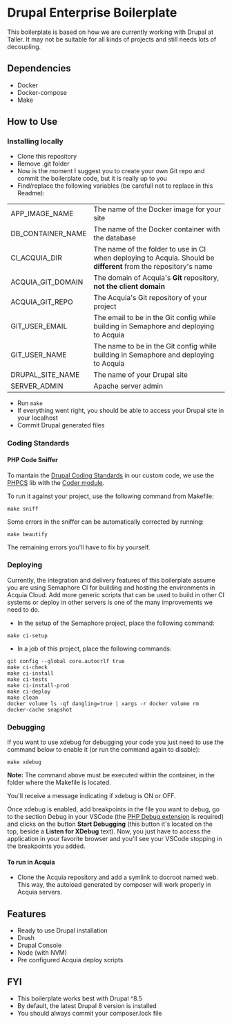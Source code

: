 # Drupal Enterprise Boilerplate
This boilerplate is based on how we are currently working with Drupal at Taller. It may not be suitable for all kinds of projects and still needs lots of decoupling.

## Dependencies
 - Docker
 - Docker-compose
 - Make

## How to Use

### Installing locally
 - Clone this repository
 - Remove .git folder
 - Now is the moment I suggest you to create your own Git repo and commit the boilerplate code, but it is really up to you
 - Find/replace the following variables (be carefull not to replace in this Readme):

|||
|---|---|
| APP_IMAGE_NAME | The name of the Docker image for your site |
| DB_CONTAINER_NAME | The name of the Docker container with the database |
| CI_ACQUIA_DIR | The name of the folder to use in CI when deploying to Acquia. Should be __different__ from the repository's name |
| ACQUIA_GIT_DOMAIN | The domain of Acquia's __Git__ repository, __not the client domain__ |
| ACQUIA_GIT_REPO | The Acquia's Git repository of your project |
| GIT_USER_EMAIL | The email to be in the Git config while building in Semaphore and deploying to Acquia |
| GIT_USER_NAME | The name to be in the Git config while building in Semaphore and deploying to Acquia |
| DRUPAL_SITE_NAME | The name of your Drupal site |
| SERVER_ADMIN | Apache server admin |

 - Run `make`
 - If everything went right, you should be able to access your Drupal site in your localhost
 - Commit Drupal generated files

### Coding Standards

#### PHP Code Sniffer
To mantain the [Drupal Coding Standards](https://www.drupal.org/docs/develop/standards) in our custom code, we use the [PHPCS](https://github.com/squizlabs/PHP_CodeSniffer) lib with the [Coder module](https://www.drupal.org/project/coder).

To run it against your project, use the following command from Makefile:
```
make sniff
```
Some errors in the sniffer can be automatically corrected by running:
```
make beautify
```
The remaining errors you'll have to fix by yourself.

### Deploying
Currently, the integration and delivery features of this boilerplate assume you are using Semaphore CI for building and hosting the environments in Acquia Cloud. Add more generic scripts that can be used to build in other CI systems or deploy in other servers is one of the many improvements we need to do.

 - In the setup of the Semaphore project, place the following command:
```
make ci-setup
```
 - In a job of this project, place the following commands:
```
git config --global core.autocrlf true
make ci-check
make ci-install
make ci-tests
make ci-install-prod
make ci-deploy
make clean
docker volume ls -qf dangling=true | xargs -r docker volume rm
docker-cache snapshot
```

### Debugging
If you want to use xdebug for debugging your code you just need to use the command below to enable it (or run the command again to disable):

```
make xdebug
```

**Note:** The command above must be executed within the container, in the folder where the Makefile is located.

You'll receive a message indicating if xdebug is ON or OFF.

Once xdebug is enabled, add breakpoints in the file you want to debug, go to the section Debug in your VSCode (the [PHP Debug extension](https://marketplace.visualstudio.com/items?itemName=felixfbecker.php-debug "PHP Debug Adapter for Visual Studio Code") is required) and clicks on the button **Start Debugging** (this button it's located on the top, beside a **Listen for XDebug** text). Now, you just have to access the application in your favorite browser and you'll see your VSCode stopping in the breakpoints you added.

#### To run in Acquia
 - Clone the Acquia repository and add a symlink to docroot named web. This way, the autoload generated by composer will work properly in Acquia servers.

## Features
 - Ready to use Drupal installation
 - Drush
 - Drupal Console
 - Node (with NVM)
 - Pre configured Acquia deploy scripts

## FYI
 - This boilerplate works best with Drupal ^8.5
 - By default, the latest Drupal 8 version is installed
 - You should always commit your composer.lock file
